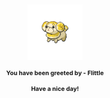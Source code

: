 <p align="center">
            <img src="https://raw.githubusercontent.com/PokeAPI/sprites/master/sprites/pokemon/926.png" width="150" height="150">
          </p>
          <h3 align="center">You have been greeted by - <b>Flittle</b></h3>
          <h3 align="center">Have a nice day!</h3>
        